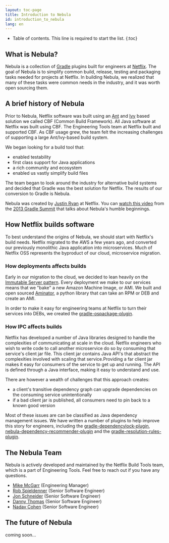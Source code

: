 ```yaml
---
layout: toc-page
title: Introduction to Nebula
id: introduction_to_nebula
lang: en
---
```


* Table of contents. This line is required to start the list.
{:toc}

## What is Nebula?

Nebula is a collection of [Gradle](http://gradle.org/) plugins built for engineers at [Netflix](http://jobs.netflix.com). The goal of Nebula is to simplify common build, release, testing and packaging tasks needed for projects at Netflix. In building Nebula, we realized that many of these tasks were common needs in the industry, and it was worth open sourcing them.

## A brief history of Nebula

Prior to Nebula, Netflix software was built using an [Ant](http://ant.apache.org/) and [Ivy](http://ant.apache.org/ivy/) based solution we called CBF (Common Build Framework). All Java software at Netflix was built using CBF. The Engineering Tools team at Netflix built and supported CBF. As CBF usage grew, the team felt the increasing challenges of supporting a large Ant/Ivy-based build system. 

We began looking for a build tool that:
 
- enabled testability
- first class support for Java applications
- a rich community and ecosystem
- enabled us vastly simplify build files

The team began to look around the industry for alternative build systems and decided that Gradle was the best solution for Netflix. The results of our conversion to Gradle is Nebula.

Nebula was created by [Justin Ryan](https://twitter.com/quidryan) at Netflix. You can [watch this video](https://www.youtube.com/watch?v=iRwJrvj_hKw) from the [2013 Gradle Summit](http://gradlesummit.com/conference/santa_clara/2013/06/home) that talks about Nebula's humble beginnings.

## How Netflix builds software

To best understand the origins of Nebula, we should start with Netflix's build needs. Netflix migrated to the AWS a few years ago, and converted our previously monolithic Java application into microservices. Much of Netflix OSS represents the byproduct of our cloud, microservice migration.

### How deployments affects builds

Early in our migration to the cloud, we decided to lean heavily on the [Immutable Server pattern](http://martinfowler.com/bliki/ImmutableServer.html). Every deployment we make to our services means that we "bake" a new Amazon Machine Image, or AMI. We built and open sourced [Aminator](https://github.com/Netflix/aminator), a python library that can take an RPM or DEB and create an AMI. 

In order to make it easy for engineering teams at Netflix to turn their services into DEBs, we created the [gradle-ospackage-plugin](https://github.com/nebula-plugins/gradle-ospackage-plugin).

### How IPC affects builds

Netflix has developed a number of Java libraries designed to handle the complexities of communicating at scale in the cloud. Netflix engineers who wish to write code to call another microservice do so by consuming that service's client jar file. This client jar contains Java API's that abstract the complexities involved with scaling that service.Providing a far client jar makes it easy for consumers of the service to get up and running. The API is defined through a Java interface, making it easy to understand and use.
 
There are however a wealth of challenges that this approach creates: 

- a client's transitive dependency graph can upgrade dependencies on the consuming service unintentionally
- if a bad client jar is published, all consumers need to pin back to a known good version

Most of these issues are can be classified as Java dependency management issues. We have written a number of plugins to help improve this story for engineers, including the [gradle-dependencylock-plugin](https://github.com/nebula-plugins/gradle-dependency-lock-plugin), [nebula-dependency-recommender-plugin](https://github.com/nebula-plugins/nebula-dependency-recommender-plugin) and the [gradle-resolution-rules-plugin](https://github.com/nebula-plugins/gradle-resolution-rules-plugin). 

## The Nebula Team

Nebula is actively developed and maintained by the Netflix Build Tools team, which is a part of Engineering Tools. Feel free to reach out if you have any questions. 
 
- [Mike McGarr](https://twitter.com/SonOfGarr) (Engineering Manager)
- [Rob Spieldenner](https://twitter.com/robspieldenner) (Senior Software Engineer)
- [Jon Schneider](https://twitter.com/jon_k_schneider) (Senior Software Engineer)
- [Danny Thomas](https://twitter.com/dannythomas) (Senior Software Engineer)
- [Nadav Cohen](https://twitter.com/nadavc) (Senior Software Engineer)

## The future of Nebula

coming soon...